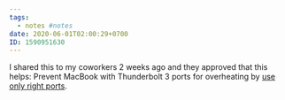```yaml
---
tags:
  - notes #notes
date: 2020-06-01T02:00:29+0700
ID: 1590951630
---
```


I shared this to my coworkers 2 weeks ago and they approved that this helps: Prevent MacBook with Thunderbolt 3 ports for overheating by [use only right ports](https://apple.stackexchange.com/questions/363337/how-to-find-cause-of-high-kernel-task-cpu-usage/363933#363933).